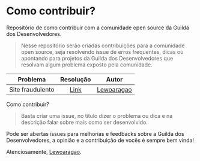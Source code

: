 # Como contribuir?
Repositório de como contribuir com a comunidade open source da Guilda dos Desenvolvedores.

> Nesse repositório serão criadas contribuições para a comunidade open source, seja resolvendo issue de erros frequentes, dicas ou apontando para projetos da Guilda dos Desenvolvedores que resolvam algum problema exposto pela comunidade.

|    Problema       |    Resolução  |     Autor     |
|:-------------:|:-------------:|:-------------:|
| Site fraudulento |  [Link]() | [Lewoaragao](https://github.com/Lewoaragao) |

Como contribuir?
> Basta criar uma issue, no título dizer o problema ou dica e na descrição falar sobre mais como ser desenvolvido.

Pode ser abertas issues para melhorias e feedbacks sobre a Guilda dos Desenvolvedores, a opinião e a contribuição de vocês é sempre bem vinda!

Atenciosamente, [Lewoaragao](https://github.com/Lewoaragao).
